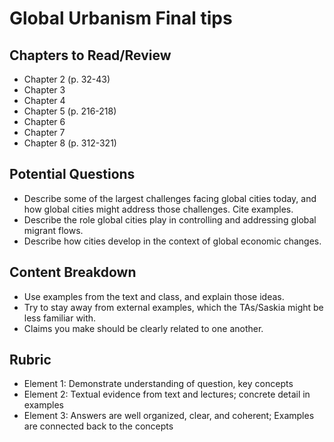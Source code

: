 # Global Urbanism Final tips

## Chapters to Read/Review
- Chapter 2 (p. 32-43)
- Chapter 3
- Chapter 4
- Chapter 5 (p. 216-218)
- Chapter 6
- Chapter 7
- Chapter 8 (p. 312-321)

## Potential Questions
- Describe some of the largest challenges facing global cities today, and how global cities might address those challenges. Cite examples.
- Describe the role global cities play in controlling and addressing global migrant flows.
- Describe how cities develop in the context of global economic changes.

## Content Breakdown
- Use examples from the text and class, and explain those ideas.
- Try to stay away from external examples, which the TAs/Saskia might be less familiar with.
- Claims you make should be clearly related to one another.

## Rubric
- Element 1: Demonstrate understanding of question, key concepts
- Element 2: Textual evidence from text and lectures; concrete detail in examples
- Element 3: Answers are well organized, clear, and coherent; Examples are connected back to the concepts 



